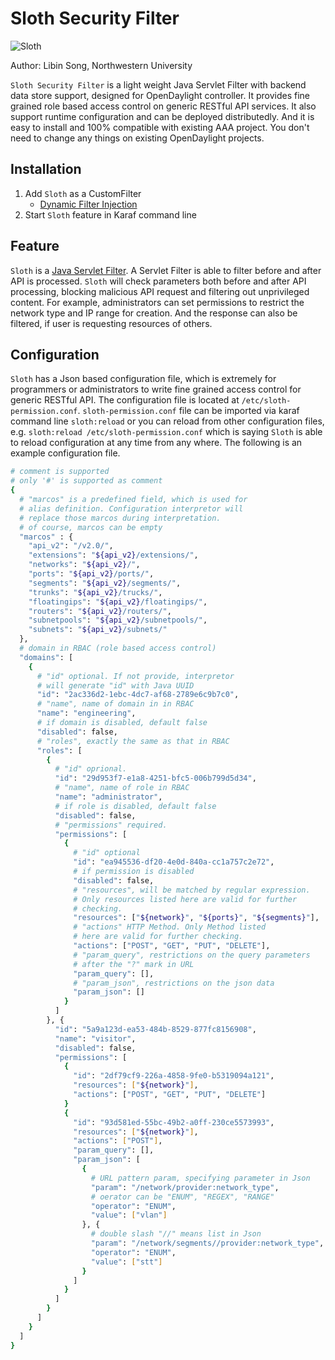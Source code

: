 # Sloth Security Filter

![Sloth](http://kids.nationalgeographic.com/content/dam/kids/photos/animals/Mammals/Q-Z/sloth-beach-upside-down.jpg.adapt.945.1.jpg)

Author: Libin Song, Northwestern University

`Sloth Security Filter` is a light weight Java Servlet Filter with backend data store support, designed for OpenDaylight controller. It provides fine grained role based access control on generic RESTful API services. It also support runtime configuration and can be deployed distributedly. And it is easy to install and 100% compatible with existing AAA project. You don't need to change any things on existing OpenDaylight projects.

## Installation

1. Add `Sloth` as a CustomFilter
	* [Dynamic Filter Injection](https://wiki.opendaylight.org/view/AAA:DynamicFilterFramework)
2. Start `Sloth` feature in Karaf command line

## Feature

`Sloth` is a [Java Servlet Filter](https://docs.oracle.com/cd/B14099_19/web.1012/b14017/filters.htm). A Servlet Filter is able to filter before and after API is processed. `Sloth` will check parameters both before and after API processing, blocking malicious API request and filtering out unprivileged content. For example, administrators can set permissions to restrict the network type and IP range for creation. And the response can also be filtered, if user is requesting resources of others.


## Configuration

`Sloth` has a Json based configuration file, which is extremely for programmers or administrators to write fine grained access control for generic RESTful API. The configuration file is located at `/etc/sloth-permission.conf`. `sloth-permission.conf` file can be imported via karaf command line `sloth:reload` or you can reload from other configuration files, e.g. `sloth:reload /etc/sloth-permission.conf` which is saying `Sloth` is able to reload configuration at any time from any where. The following is an example configuration file.

```bash
# comment is supported
# only '#' is supported as comment
{
  # "marcos" is a predefined field, which is used for
  # alias definition. Configuration interpretor will
  # replace those marcos during interpretation.
  # of course, marcos can be empty
  "marcos" : {
    "api_v2": "/v2.0/",
    "extensions": "${api_v2}/extensions/",
    "networks": "${api_v2}/",
    "ports": "${api_v2}/ports/",
    "segments": "${api_v2}/segments/",
    "trunks": "${api_v2}/trucks/",
    "floatingips": "${api_v2}/floatingips/",
    "routers": "${api_v2}/routers/",
    "subnetpools": "${api_v2}/subnetpools/",
    "subnets": "${api_v2}/subnets/"
  },
  # domain in RBAC (role based access control)
  "domains": [
    {
      # "id" optional. If not provide, interpretor
      # will generate "id" with Java UUID
      "id": "2ac336d2-1ebc-4dc7-af68-2789e6c9b7c0",
      # "name", name of domain in in RBAC
      "name": "engineering",
      # if domain is disabled, default false
      "disabled": false,
      # "roles", exactly the same as that in RBAC
      "roles": [
        {
          # "id" oprional.
          "id": "29d953f7-e1a8-4251-bfc5-006b799d5d34",
          # "name", name of role in RBAC
          "name": "administrator",
          # if role is disabled, default false
          "disabled": false,
          # "permissions" required.
          "permissions": [
            {
              # "id" optional
              "id": "ea945536-df20-4e0d-840a-cc1a757c2e72",
              # if permission is disabled
              "disabled": false,
              # "resources", will be matched by regular expression.
              # Only resources listed here are valid for further
              # checking.
              "resources": ["${network}", "${ports}", "${segments}"],
              # "actions" HTTP Method. Only Method listed
              # here are valid for further checking.
              "actions": ["POST", "GET", "PUT", "DELETE"],
              # "param_query", restrictions on the query parameters
              # after the "?" mark in URL
              "param_query": [],
              # "param_json", restrictions on the json data
              "param_json": []
            }
          ]
        }, {
          "id": "5a9a123d-ea53-484b-8529-877fc8156908",
          "name": "visitor",
          "disabled": false,
          "permissions": [
            {
              "id": "2df79cf9-226a-4858-9fe0-b5319094a121",
              "resources": ["${network}"],
              "actions": ["POST", "GET", "PUT", "DELETE"]
            }
            {
              "id": "93d581ed-55bc-49b2-a0ff-230ce5573993",
              "resources": ["${network}"],
              "actions": ["POST"],
              "param_query": [],
              "param_json": [
                {
                  # URL pattern param, specifying parameter in Json
                  "param": "/network/provider:network_type",
                  # oerator can be "ENUM", "REGEX", "RANGE"
                  "operator": "ENUM",
                  "value": ["vlan"]
                }, {
                  # double slash "//" means list in Json
                  "param": "/network/segments//provider:network_type",
                  "operator": "ENUM",
                  "value": ["stt"]
                }
              ]
            }
          ]
        }
      ]
    }
  ]
}
```